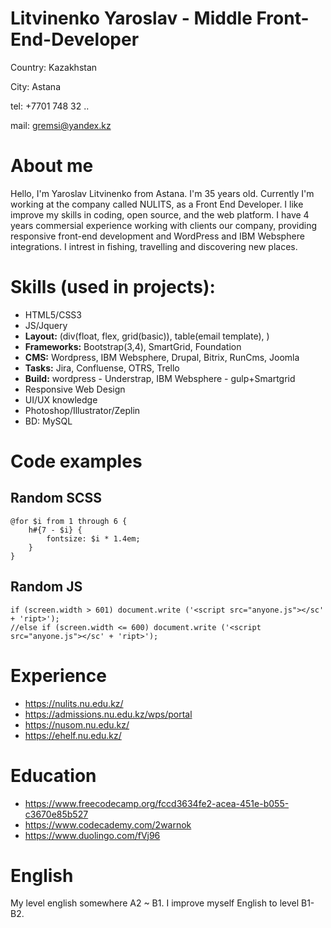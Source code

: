 # Litvinenko Yaroslav - Middle Front-End-Developer
Country: Kazakhstan

City: Astana

tel: +7701 748 32 ..

mail: gremsi@yandex.kz

# About me 
Hello, 
I'm Yaroslav Litvinenko from Astana. I'm 35 years old. 
Currently I'm working at the company called NULITS, as a Front End Developer. 
I like improve my skills in coding, open source, and the web platform. 
I have 4 years commersial experience working with clients our company, providing responsive front-end development and WordPress and IBM Websphere integrations.
I intrest in fishing, travelling and discovering new places.

# Skills (used in projects):
 - HTML5/CSS3
 - JS/Jquery
 - **Layout:** (div(float, flex, grid(basic)), table(email template), )
 - **Frameworks:** Bootstrap(3,4), SmartGrid, Foundation
 - **CMS:** Wordpress, IBM Websphere, Drupal, Bitrix, RunCms, Joomla
 - **Tasks:** Jira, Confluense, OTRS, Trello
 - **Build:** wordpress - Understrap, IBM Websphere - gulp+Smartgrid
 - Responsive Web Design
 - UI/UX knowledge 
 - Photoshop/Illustrator/Zeplin
 - BD: MySQL


# Code examples
## Random SCSS
```
@for $i from 1 through 6 {
    h#{7 - $i} {
        fontsize: $i * 1.4em;
    }
}
``` 
## Random JS

```
if (screen.width > 601) document.write ('<script src="anyone.js"></sc' + 'ript>');
//else if (screen.width <= 600) document.write ('<script src="anyone.js"></sc' + 'ript>'); 
```
 
# Experience
* https://nulits.nu.edu.kz/
* https://admissions.nu.edu.kz/wps/portal
* https://nusom.nu.edu.kz/
* https://ehelf.nu.edu.kz/

# Education
* https://www.freecodecamp.org/fccd3634fe2-acea-451e-b055-c3670e85b527
* https://www.codecademy.com/2warnok
* https://www.duolingo.com/fVj96

# English
My level english somewhere A2 ~ B1. I improve myself English to level B1-B2.

